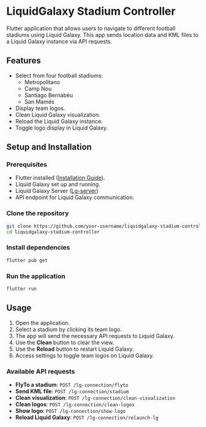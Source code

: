 # **LiquidGalaxy Stadium Controller**
Flutter application that allows users to navigate to different football stadiums using Liquid Galaxy. 
This app sends location data and KML files to a Liquid Galaxy instance via API requests.

## **Features**
- Select from four football stadiums:
    - Metropolitano
    - Camp Nou
    - Santiago Bernabéu
    - San Mamés
- Display team logos.
- Clean Liquid Galaxy visualization.
- Reload the Liquid Galaxy instance.
- Toggle logo display in Liquid Galaxy.

## **Setup and Installation**

### **Prerequisites**
- Flutter installed ([Installation Guide](https://docs.flutter.dev/get-started/install)).
- Liquid Galaxy set up and running.
- Liquid Galaxy Server ([Lg-server](https://github.com/LiquidGalaxyLAB/lg-server?tab=readme-ov-file#endpoints))
- API endpoint for Liquid Galaxy communication.

### **Clone the repository**
```bash
git clone https://github.com/your-username/liquidgalaxy-stadium-controller.git
cd liquidgalaxy-stadium-controller
```

### **Install dependencies**
```bash
flutter pub get
```

### **Run the application**
```bash
flutter run
```

## **Usage**
1. Open the application.
2. Select a stadium by clicking its team logo.
3. The app will send the necessary API requests to Liquid Galaxy.
4. Use the **Clean** button to clear the view.
5. Use the **Reload** button to restart Liquid Galaxy.
6. Access settings to toggle team logos on Liquid Galaxy.

### **Available API requests**
- **FlyTo a stadium**: `POST /lg-connection/flyto`
- **Send KML file**: `POST /lg-connection/stadium`
- **Clean visualization**: `POST /lg-connection/clean-visualization`
- **Clean logos**: `POST /lg-connection/clean-logos`
- **Show logo**: `POST /lg-connection/show-logo`
- **Reload Liquid Galaxy**: `POST /lg-connection/relaunch-lg`
